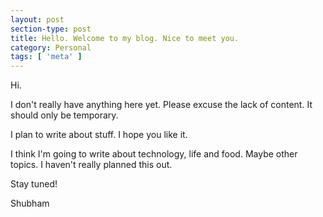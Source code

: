 ```yaml
---
layout: post
section-type: post
title: Hello. Welcome to my blog. Nice to meet you.
category: Personal
tags: [ 'meta' ]
---
```

Hi.

I don't really have anything here yet. Please excuse the lack of content. It should only be temporary.

I plan to write about stuff. I hope you like it.

I think I'm going to write about technology, life and food. Maybe other topics. I haven't really planned this out.

Stay tuned!

Shubham
